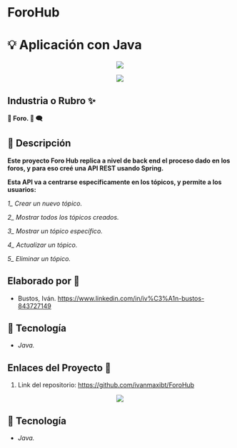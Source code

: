 # ForoHub
# :bulb: Aplicación con Java


<div align="center">
  <img src="https://foro-activo.es/wp-content/uploads/2020/01/Foro.jpg" />
</div>

<p align="center">
   <img src="https://img.shields.io/badge/STATUS-EN%20DESAROLLO-green">
   </p>
   
## Industria o Rubro :sparkles:

**:loudspeaker: Foro. :loudspeaker: :left_speech_bubble:**

## :pencil: Descripción

**Este proyecto Foro Hub replica a nivel de back end el proceso dado en los foros, y para eso creé una API REST usando Spring.**

**Esta API va a centrarse específicamente en los tópicos, y permite a los usuarios:**

*1_ Crear un nuevo tópico.*

*2_ Mostrar todos los tópicos creados.*

*3_ Mostrar un tópico específico.*

*4_ Actualizar un tópico.*

*5_ Eliminar un tópico.*

## Elaborado por :rocket:

- Bustos, Iván. https://www.linkedin.com/in/iv%C3%A1n-bustos-843727149

## :wrench: Tecnología

+ *Java.*

## Enlaces del Proyecto :link:

1. Link del repositorio: https://github.com/ivanmaxibt/ForoHub

<p align="center">
  <img src="https://blog.codmind.com/content/images/2021/01/banner-5.jpg">
   </p>

## :wrench: Tecnología

+ *Java.*
